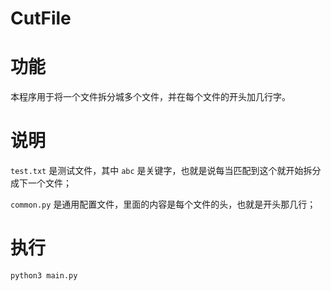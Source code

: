 # CutFile

# 功能
本程序用于将一个文件拆分城多个文件，并在每个文件的开头加几行字。

# 说明
`test.txt` 是测试文件，其中 `abc` 是关键字，也就是说每当匹配到这个就开始拆分成下一个文件；

`common.py` 是通用配置文件，里面的内容是每个文件的头，也就是开头那几行；

# 执行
```python 
python3 main.py
```